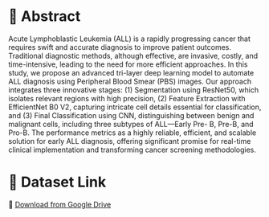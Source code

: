 # 📌 Abstract
Acute Lymphoblastic Leukemia (ALL) is a rapidly progressing cancer that requires swift and accurate diagnosis to improve patient 
outcomes. Traditional diagnostic methods, although effective, are invasive, costly, and time-intensive, leading to the need for more 
efficient approaches. In this study, we propose an advanced tri-layer deep learning model to automate ALL diagnosis using Peripheral 
Blood Smear (PBS) images. Our approach integrates three innovative stages: (1) Segmentation using ResNet50, which isolates relevant 
regions with high precision, (2) Feature Extraction with EfficientNet B0 V2, capturing intricate cell details essential for classification, 
and (3) Final Classification using CNN, distinguishing between benign and malignant cells, including three subtypes of ALL—Early 
Pre- B, Pre-B, and Pro-B. The performance metrics as a highly reliable, efficient, and scalable solution for early ALL diagnosis, 
offering significant promise for real-time clinical implementation and transforming cancer screening methodologies.

# 🔗 Dataset Link  
📌 [Download from Google Drive](https://www.kaggle.com/datasets/mehradaria/leukemia)  

